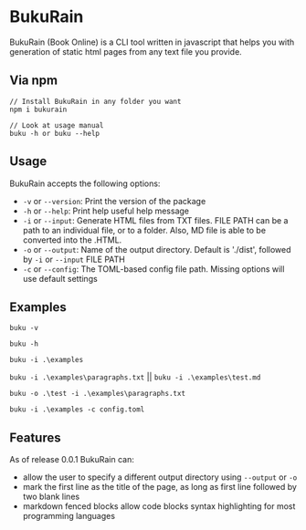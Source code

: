 # BukuRain

BukuRain (Book Online) is a CLI tool written in javascript that helps you with generation of static html pages from any text file you provide.

## Via npm

```
// Install BukuRain in any folder you want 
npm i bukurain

// Look at usage manual 
buku -h or buku --help

```

## Usage

BukuRain accepts the following options:

- `-v` or `--version`: Print the version of the package
- `-h` or `--help`: Print help useful help message
- `-i` or `--input`: Generate HTML files from TXT files. FILE PATH can be a path to an individual file, or to a folder. Also, MD file is able to be converted into the .HTML.
- `-o` or `--output`: Name of the output directory. Default is './dist', followed by `-i` or `--input` FILE PATH
- `-c` or `--config`: The TOML-based config file path. Missing options will use default settings

## Examples

`buku -v`

`buku -h`

`buku -i .\examples`

`buku -i .\examples\paragraphs.txt` || `buku -i .\examples\test.md`

`buku -o .\test -i .\examples\paragraphs.txt`

`buku -i .\examples -c config.toml`

## Features

As of release 0.0.1 BukuRain can:

- allow the user to specify a different output directory using `--output` or `-o`
- mark the first line as the title of the page, as long as first line followed by two blank lines
- markdown fenced blocks allow code blocks syntax highlighting for most programming languages
